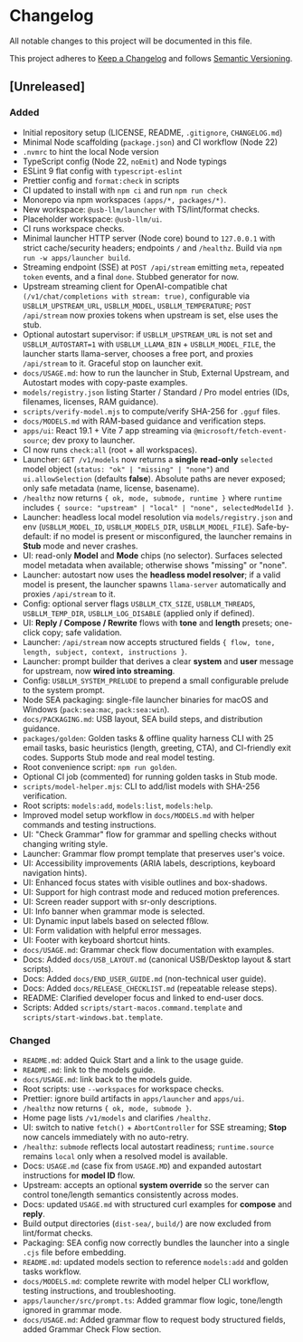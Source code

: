 # Changelog

All notable changes to this project will be documented in this file.

This project adheres to [Keep a Changelog](https://keepachangelog.com/en/1.1.0/)
and follows [Semantic Versioning](https://semver.org/).

## [Unreleased]

### Added

- Initial repository setup (LICENSE, README, `.gitignore`, `CHANGELOG.md`)
- Minimal Node scaffolding (`package.json`) and CI workflow (Node 22)
- `.nvmrc` to hint the local Node version
- TypeScript config (Node 22, `noEmit`) and Node typings
- ESLint 9 flat config with `typescript-eslint`
- Prettier config and `format:check` in scripts
- CI updated to install with `npm ci` and run `npm run check`
- Monorepo via npm workspaces `(apps/*, packages/*)`.
- New workspace: `@usb-llm/launcher` with TS/lint/format checks.
- Placeholder workspace: `@usb-llm/ui`.
- CI runs workspace checks.
- Minimal launcher HTTP server (Node core) bound to `127.0.0.1` with strict cache/security headers; endpoints `/` and `/healthz`. Build via `npm run -w apps/launcher build`.
- Streaming endpoint (SSE) at `POST /api/stream` emitting `meta`, repeated `token` events, and a final `done`. Stubbed generator for now.
- Upstream streaming client for OpenAI-compatible chat `(/v1/chat/completions with stream: true)`, configurable via `USBLLM_UPSTREAM_URL`, `USBLLM_MODEL`, `USBLLM_TEMPERATURE`; `POST /api/stream` now proxies tokens when upstream is set, else uses the stub.
- Optional autostart supervisor: if `USBLLM_UPSTREAM_URL` is not set and `USBLLM_AUTOSTART=1` with `USBLLM_LLAMA_BIN` + `USBLLM_MODEL_FILE`, the launcher starts llama-server, chooses a free port, and proxies `/api/stream` to it. Graceful stop on launcher exit.
- `docs/USAGE.md`: how to run the launcher in Stub, External Upstream, and Autostart modes with copy-paste examples.
- `models/registry.json` listing Starter / Standard / Pro model entries (IDs, filenames, licenses, RAM guidance).
- `scripts/verify-model.mjs` to compute/verify SHA-256 for `.gguf` files.
- `docs/MODELS.md` with RAM-based guidance and verification steps.
- `apps/ui`: React 19.1 + Vite 7 app streaming via `@microsoft/fetch-event-source`; dev proxy to launcher.
- CI now runs `check:all` (root + all workspaces).
- Launcher: `GET /v1/models` now returns a **single read-only** `selected` model object (`status: "ok" | "missing" | "none"`) and `ui.allowSelection` (defaults **false**). Absolute paths are never exposed; only safe metadata (name, license, basename).
- `/healthz` now returns `{ ok, mode, submode, runtime }` where `runtime` includes `{ source: "upstream" | "local" | "none", selectedModelId }`.
- Launcher: headless local model resolution via `models/registry.json` and env (`USBLLM_MODEL_ID`, `USBLLM_MODELS_DIR`, `USBLLM_MODEL_FILE`). Safe-by-default: if no model is present or misconfigured, the launcher remains in **Stub** mode and never crashes.
- UI: read-only **Model** and **Mode** chips (no selector). Surfaces selected model metadata when available; otherwise shows "missing" or "none".
- Launcher: autostart now uses the **headless model resolver**; if a valid model is present, the launcher spawns `llama-server` automatically and proxies `/api/stream` to it.
- Config: optional server flags `USBLLM_CTX_SIZE`, `USBLLM_THREADS`, `USBLLM_TEMP_DIR`, `USBLLM_LOG_DISABLE` (applied only if defined).
- UI: **Reply / Compose / Rewrite** flows with **tone** and **length** presets; one-click copy; safe validation.
- Launcher: `/api/stream` now accepts structured fields `{ flow, tone, length, subject, context, instructions }`.
- Launcher: prompt builder that derives a clear **system** and **user** message for upstream, now **wired into streaming**.
- Config: `USBLLM_SYSTEM_PRELUDE` to prepend a small configurable prelude to the system prompt.
- Node SEA packaging: single-file launcher binaries for macOS and Windows (`pack:sea:mac`, `pack:sea:win`).
- `docs/PACKAGING.md`: USB layout, SEA build steps, and distribution guidance.
- `packages/golden`: Golden tasks & offline quality harness CLI with 25 email tasks, basic heuristics (length, greeting, CTA), and CI-friendly exit codes. Supports Stub mode and real model testing.
- Root convenience script: `npm run golden`.
- Optional CI job (commented) for running golden tasks in Stub mode.
- `scripts/model-helper.mjs`: CLI to add/list models with SHA-256 verification.
- Root scripts: `models:add`, `models:list`, `models:help`.
- Improved model setup workflow in `docs/MODELS.md` with helper commands and testing instructions.
- UI: "Check Grammar" flow for grammar and spelling checks without changing writing style.
- Launcher: Grammar flow prompt template that preserves user's voice.
- UI: Accessibility improvements (ARIA labels, descriptions, keyboard navigation hints).
- UI: Enhanced focus states with visible outlines and box-shadows.
- UI: Support for high contrast mode and reduced motion preferences.
- UI: Screen reader support with sr-only descriptions.
- UI: Info banner when grammar mode is selected.
- UI: Dynamic input labels based on selected fßlow.
- UI: Form validation with helpful error messages.
- UI: Footer with keyboard shortcut hints.
- `docs/USAGE.md`: Grammar check flow documentation with examples.
- Docs: Added `docs/USB_LAYOUT.md` (canonical USB/Desktop layout & start scripts).
- Docs: Added `docs/END_USER_GUIDE.md` (non-technical user guide).
- Docs: Added `docs/RELEASE_CHECKLIST.md` (repeatable release steps).
- README: Clarified developer focus and linked to end-user docs.
- Scripts: Added `scripts/start-macos.command.template` and `scripts/start-windows.bat.template`.

### Changed

- `README.md`: added Quick Start and a link to the usage guide.
- `README.md`: link to the models guide.
- `docs/USAGE.md`: link back to the models guide.
- Root scripts: use `--workspaces` for workspace checks.
- Prettier: ignore build artifacts in `apps/launcher` and `apps/ui`.
- `/healthz` now returns `{ ok, mode, submode }`.
- Home page lists `/v1/models` and clarifies `/healthz`.
- UI: switch to native `fetch()` + `AbortController` for SSE streaming; **Stop** now cancels immediately with no auto-retry.
- `/healthz`: `submode` reflects local autostart readiness; `runtime.source` remains `local` only when a resolved model is available.
- Docs: `USAGE.md` (case fix from `USAGE.MD`) and expanded autostart instructions for **model ID** flow.
- Upstream: accepts an optional **system override** so the server can control tone/length semantics consistently across modes.
- Docs: updated `USAGE.md` with structured curl examples for **compose** and **reply**.
- Build output directories (`dist-sea/`, `build/`) are now excluded from lint/format checks.
- Packaging: SEA config now correctly bundles the launcher into a single `.cjs` file before embedding.
- `README.md`: updated models section to reference `models:add` and golden tasks workflow.
- `docs/MODELS.md`: complete rewrite with model helper CLI workflow, testing instructions, and troubleshooting.
- `apps/launcher/src/prompt.ts`: Added grammar flow logic, tone/length ignored in grammar mode.
- `docs/USAGE.md`: Added grammar flow to request body structured fields, added Grammar Check Flow section.
